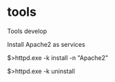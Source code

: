 # tools
Tools develop

Install Apache2 as services

$>httpd.exe -k install -n "Apache2"

$>httpd.exe -k uninstall
